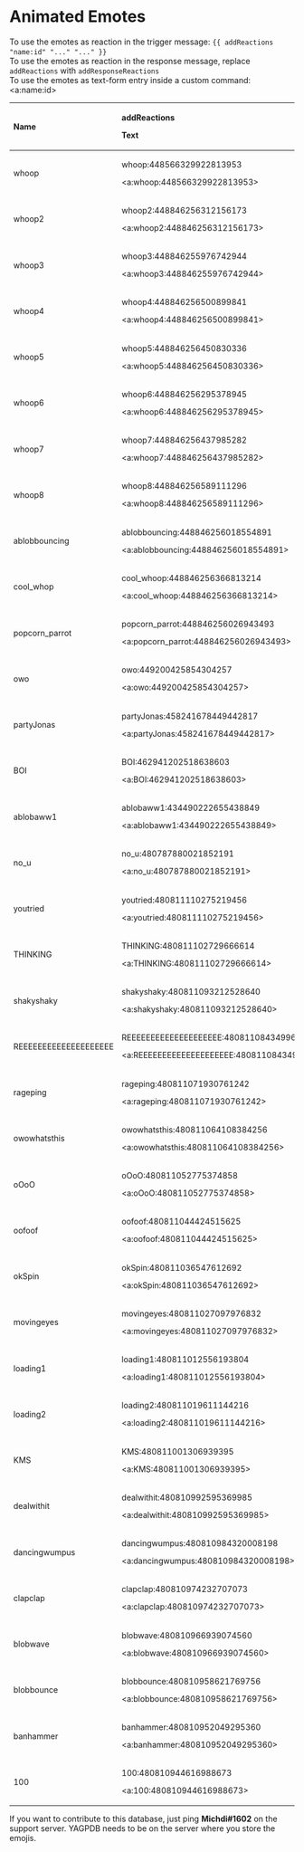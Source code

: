 # Animated Emotes

To use the emotes as reaction in the trigger message: `{{ addReactions "name:id" "..." "..." }}`   
To use the emotes as reaction in the response message, replace `addReactions` with `addResponseReactions`  
To use the emotes as text-form entry inside a custom command: &lt;a:name:id&gt;

<table>
  <thead>
    <tr>
      <th style="text-align:left"><b>Name</b>
      </th>
      <th style="text-align:left">
        <p><b>addReactions</b>
        </p>
        <p><b>Text</b>
        </p>
      </th>
      <th style="text-align:left"><b>Image</b>
      </th>
    </tr>
  </thead>
  <tbody>
    <tr>
      <td style="text-align:left">whoop</td>
      <td style="text-align:left">
        <p>whoop:448566329922813953</p>
        <p>&lt;a:whoop:448566329922813953&gt;</p>
      </td>
      <td style="text-align:left">
        <img src="https://cdn.discordapp.com/emojis/448566329922813953.gif?v=1"
        alt/>
      </td>
    </tr>
    <tr>
      <td style="text-align:left">&#x200B;whoop2</td>
      <td style="text-align:left">
        <p>whoop2:448846256312156173</p>
        <p>&lt;a:whoop2:448846256312156173&gt;</p>
      </td>
      <td style="text-align:left">
        <img src="https://cdn.discordapp.com/emojis/448846256312156173.gif?v=1"
        alt/>
      </td>
    </tr>
    <tr>
      <td style="text-align:left">whoop3</td>
      <td style="text-align:left">
        <p>whoop3:448846255976742944</p>
        <p>&lt;a:whoop3:448846255976742944&gt;</p>
      </td>
      <td style="text-align:left">
        <img src="https://cdn.discordapp.com/emojis/448846255976742944.gif?v=1"
        alt/>
      </td>
    </tr>
    <tr>
      <td style="text-align:left">whoop4</td>
      <td style="text-align:left">
        <p>whoop4:448846256500899841</p>
        <p>&lt;a:whoop4:448846256500899841&gt;</p>
      </td>
      <td style="text-align:left">
        <img src="https://cdn.discordapp.com/emojis/448846256500899841.gif?v=1"
        alt/>
      </td>
    </tr>
    <tr>
      <td style="text-align:left">whoop5</td>
      <td style="text-align:left">
        <p>whoop5:448846256450830336</p>
        <p>&lt;a:whoop5:448846256450830336&gt;</p>
      </td>
      <td style="text-align:left">
        <img src="https://cdn.discordapp.com/emojis/448846256450830336.gif?v=1"
        alt/>
      </td>
    </tr>
    <tr>
      <td style="text-align:left">whoop6</td>
      <td style="text-align:left">
        <p>whoop6:448846256295378945</p>
        <p>&lt;a:whoop6:448846256295378945&gt;</p>
      </td>
      <td style="text-align:left">
        <img src="https://cdn.discordapp.com/emojis/448846256295378945.gif?v=1"
        alt/>
      </td>
    </tr>
    <tr>
      <td style="text-align:left">whoop7</td>
      <td style="text-align:left">
        <p>whoop7:448846256437985282</p>
        <p>&lt;a:whoop7:448846256437985282&gt;</p>
      </td>
      <td style="text-align:left">
        <img src="https://cdn.discordapp.com/emojis/448846256437985282.gif?v=1"
        alt/>
      </td>
    </tr>
    <tr>
      <td style="text-align:left">whoop8</td>
      <td style="text-align:left">
        <p>whoop8:448846256589111296</p>
        <p>&lt;a:whoop8:448846256589111296&gt;</p>
      </td>
      <td style="text-align:left">
        <img src="https://cdn.discordapp.com/emojis/448846256589111296.gif?v=1"
        alt/>
      </td>
    </tr>
    <tr>
      <td style="text-align:left">ablobbouncing</td>
      <td style="text-align:left">
        <p>ablobbouncing:448846256018554891</p>
        <p>&lt;a:ablobbouncing:448846256018554891&gt;</p>
      </td>
      <td style="text-align:left">
        <img src="https://cdn.discordapp.com/emojis/448846256018554891.gif?v=1"
        alt/>
      </td>
    </tr>
    <tr>
      <td style="text-align:left">cool_whop</td>
      <td style="text-align:left">
        <p>cool_whoop:448846256366813214</p>
        <p>&lt;a:cool_whoop:448846256366813214&gt;</p>
      </td>
      <td style="text-align:left">
        <img src="https://cdn.discordapp.com/emojis/448846256366813214.gif?v=1"
        alt/>
      </td>
    </tr>
    <tr>
      <td style="text-align:left">popcorn_parrot</td>
      <td style="text-align:left">
        <p>popcorn_parrot:448846256026943493</p>
        <p>&lt;a:popcorn_parrot:448846256026943493&gt;</p>
      </td>
      <td style="text-align:left">
        <img src="https://cdn.discordapp.com/emojis/448846256026943493.gif?v=1"
        alt/>
      </td>
    </tr>
    <tr>
      <td style="text-align:left">owo</td>
      <td style="text-align:left">
        <p>owo:449200425854304257</p>
        <p>&lt;a:owo:449200425854304257&gt;</p>
      </td>
      <td style="text-align:left">
        <img src="https://cdn.discordapp.com/emojis/449200425854304257.gif?v=1"
        alt/>
      </td>
    </tr>
    <tr>
      <td style="text-align:left">partyJonas</td>
      <td style="text-align:left">
        <p>partyJonas:458241678449442817</p>
        <p>&lt;a:partyJonas:458241678449442817&gt;</p>
      </td>
      <td style="text-align:left">
        <p></p>
        <p>
          <img src="https://cdn.discordapp.com/emojis/458241678449442817.gif?v=1"
          alt/>
        </p>
      </td>
    </tr>
    <tr>
      <td style="text-align:left">BOI</td>
      <td style="text-align:left">
        <p>BOI:462941202518638603</p>
        <p>&lt;a:BOI:462941202518638603&gt;</p>
      </td>
      <td style="text-align:left">
        <img src="https://cdn.discordapp.com/emojis/462941202518638603.gif?v=1"
        alt/>
      </td>
    </tr>
    <tr>
      <td style="text-align:left">ablobaww1</td>
      <td style="text-align:left">
        <p>ablobaww1:434490222655438849</p>
        <p>&lt;a:ablobaww1:434490222655438849&gt;</p>
      </td>
      <td style="text-align:left">
        <p></p>
        <p>
          <img src="../.gitbook/assets/434490222655438849.gif" alt/>
        </p>
      </td>
    </tr>
    <tr>
      <td style="text-align:left">no_u</td>
      <td style="text-align:left">
        <p>no_u:480787880021852191</p>
        <p>&lt;a:no_u:480787880021852191&gt;</p>
      </td>
      <td style="text-align:left">
        <img src="../.gitbook/assets/480444482555478017.gif" alt/>
      </td>
    </tr>
    <tr>
      <td style="text-align:left">youtried</td>
      <td style="text-align:left">
        <p>youtried:480811110275219456</p>
        <p>&lt;a:youtried:480811110275219456&gt;</p>
      </td>
      <td style="text-align:left">
        <img src="../.gitbook/assets/youtried.gif" alt/>
      </td>
    </tr>
    <tr>
      <td style="text-align:left">THINKING</td>
      <td style="text-align:left">
        <p>THINKING:480811102729666614</p>
        <p>&lt;a:THINKING:480811102729666614&gt;</p>
      </td>
      <td style="text-align:left">
        <img src="../.gitbook/assets/thinking.gif" alt/>
      </td>
    </tr>
    <tr>
      <td style="text-align:left">shakyshaky</td>
      <td style="text-align:left">
        <p>shakyshaky:480811093212528640</p>
        <p>&lt;a:shakyshaky:480811093212528640&gt;</p>
      </td>
      <td style="text-align:left">
        <img src="../.gitbook/assets/shakyshaky.gif" alt/>
      </td>
    </tr>
    <tr>
      <td style="text-align:left">REEEEEEEEEEEEEEEEEEEE</td>
      <td style="text-align:left">
        <p>REEEEEEEEEEEEEEEEEEEE:480811084349964300</p>
        <p>&lt;a:REEEEEEEEEEEEEEEEEEEE:480811084349964300&gt;</p>
      </td>
      <td style="text-align:left">
        <img src="../.gitbook/assets/reeeeeeeeeeeeeeeeeeee.gif" alt/>
      </td>
    </tr>
    <tr>
      <td style="text-align:left">rageping</td>
      <td style="text-align:left">
        <p>rageping:480811071930761242</p>
        <p>&lt;a:rageping:480811071930761242&gt;</p>
      </td>
      <td style="text-align:left">
        <img src="../.gitbook/assets/rageping.gif" alt/>
      </td>
    </tr>
    <tr>
      <td style="text-align:left">owowhatsthis</td>
      <td style="text-align:left">
        <p>owowhatsthis:480811064108384256</p>
        <p>&lt;a:owowhatsthis:480811064108384256&gt;</p>
      </td>
      <td style="text-align:left">
        <img src="../.gitbook/assets/owowhatsthis.gif" alt/>
      </td>
    </tr>
    <tr>
      <td style="text-align:left">oOoO</td>
      <td style="text-align:left">
        <p>oOoO:480811052775374858</p>
        <p>&lt;a:oOoO:480811052775374858&gt;</p>
      </td>
      <td style="text-align:left">
        <img src="../.gitbook/assets/oooo.gif" alt/>
      </td>
    </tr>
    <tr>
      <td style="text-align:left">oofoof</td>
      <td style="text-align:left">
        <p>oofoof:480811044424515625</p>
        <p>&lt;a:oofoof:480811044424515625&gt;</p>
      </td>
      <td style="text-align:left">
        <img src="../.gitbook/assets/oofoof.gif" alt/>
      </td>
    </tr>
    <tr>
      <td style="text-align:left">okSpin</td>
      <td style="text-align:left">
        <p>okSpin:480811036547612692</p>
        <p>&lt;a:okSpin:480811036547612692&gt;</p>
      </td>
      <td style="text-align:left">
        <img src="../.gitbook/assets/okspin.gif" alt/>
      </td>
    </tr>
    <tr>
      <td style="text-align:left">movingeyes</td>
      <td style="text-align:left">
        <p>movingeyes:480811027097976832</p>
        <p>&lt;a:movingeyes:480811027097976832&gt;</p>
      </td>
      <td style="text-align:left">
        <img src="../.gitbook/assets/movingeyes.gif" alt/>
      </td>
    </tr>
    <tr>
      <td style="text-align:left">loading1</td>
      <td style="text-align:left">
        <p>loading1:480811012556193804</p>
        <p>&lt;a:loading1:480811012556193804&gt;</p>
      </td>
      <td style="text-align:left">
        <img src="../.gitbook/assets/loading1.gif" alt/>
      </td>
    </tr>
    <tr>
      <td style="text-align:left">loading2</td>
      <td style="text-align:left">
        <p>loading2:480811019611144216</p>
        <p>&lt;a:loading2:480811019611144216&gt;</p>
      </td>
      <td style="text-align:left">
        <img src="../.gitbook/assets/loading2.gif" alt/>
      </td>
    </tr>
    <tr>
      <td style="text-align:left">KMS</td>
      <td style="text-align:left">
        <p>KMS:480811001306939395</p>
        <p>&lt;a:KMS:480811001306939395&gt;</p>
      </td>
      <td style="text-align:left">
        <img src="../.gitbook/assets/kms.gif" alt/>
      </td>
    </tr>
    <tr>
      <td style="text-align:left">dealwithit</td>
      <td style="text-align:left">
        <p>dealwithit:480810992595369985</p>
        <p>&lt;a:dealwithit:480810992595369985&gt;</p>
      </td>
      <td style="text-align:left">
        <img src="../.gitbook/assets/dealwithit.gif" alt/>
      </td>
    </tr>
    <tr>
      <td style="text-align:left">dancingwumpus</td>
      <td style="text-align:left">
        <p>dancingwumpus:480810984320008198</p>
        <p>&lt;a:dancingwumpus:480810984320008198&gt;</p>
      </td>
      <td style="text-align:left">
        <img src="../.gitbook/assets/dancingwumpus.gif" alt/>
      </td>
    </tr>
    <tr>
      <td style="text-align:left">clapclap</td>
      <td style="text-align:left">
        <p>clapclap:480810974232707073</p>
        <p>&lt;a:clapclap:480810974232707073&gt;</p>
      </td>
      <td style="text-align:left">
        <img src="../.gitbook/assets/clapclap.gif" alt/>
      </td>
    </tr>
    <tr>
      <td style="text-align:left">blobwave</td>
      <td style="text-align:left">
        <p>blobwave:480810966939074560</p>
        <p>&lt;a:blobwave:480810966939074560&gt;</p>
      </td>
      <td style="text-align:left">
        <img src="../.gitbook/assets/blobwave.gif" alt/>
      </td>
    </tr>
    <tr>
      <td style="text-align:left">blobbounce</td>
      <td style="text-align:left">
        <p>blobbounce:480810958621769756</p>
        <p>&lt;a:blobbounce:480810958621769756&gt;</p>
      </td>
      <td style="text-align:left">
        <img src="../.gitbook/assets/blobbounce.gif" alt/>
      </td>
    </tr>
    <tr>
      <td style="text-align:left">banhammer</td>
      <td style="text-align:left">
        <p>banhammer:480810952049295360</p>
        <p>&lt;a:banhammer:480810952049295360&gt;</p>
      </td>
      <td style="text-align:left">
        <img src="../.gitbook/assets/banhammer.gif" alt/>
      </td>
    </tr>
    <tr>
      <td style="text-align:left">100</td>
      <td style="text-align:left">
        <p>100:480810944616988673</p>
        <p>&lt;a:100:480810944616988673&gt;</p>
      </td>
      <td style="text-align:left">
        <img src="../.gitbook/assets/100.gif" alt/>
      </td>
    </tr>
  </tbody>
</table>

If you want to contribute to this database, just ping **Michdi\#1602** on the support server. YAGPDB needs to be on the server where you store the emojis.

